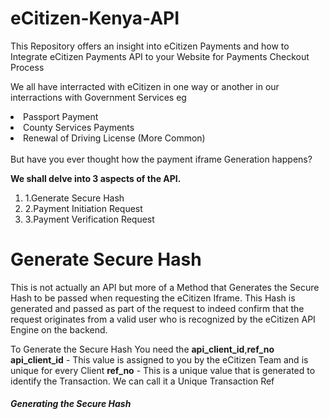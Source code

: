 # eCitizen-Kenya-API
This Repository offers an insight into eCitizen Payments and how to Integrate eCitizen Payments API to your Website for Payments Checkout Process
<p> We all have interracted with eCitizen in one way or another in our interractions with Government Services eg
<li> Passport Payment</li>
<li> County Services Payments</li>
<li> Renewal of Driving License (More Common)</li>
<br>
But have you ever thought how the payment iframe Generation happens?
</p>
<strong> We shall delve into 3 aspects of the API. </strong>

<ol>
<li>1.Generate Secure Hash </li>
<li>2.Payment Initiation Request</li>
<li>3.Payment Verification Request </li>
</ol>

<h1> Generate Secure Hash </h1>
<p> This is not actually an API but more of a Method that Generates the Secure Hash to be passed when requesting the eCitizen Iframe. This Hash is generated and passed as part of the request to indeed confirm that the request originates from a valid user who is recognized by the eCitizen API Engine on the backend.
</p>

<p>To Generate the Secure Hash You need the <strong>api_client_id</strong>,<strong>ref_no</strong>
<br>
<strong>api_client_id</strong> - This value is assigned to you by the eCitizen Team and is unique for every Client
<strong>ref_no</strong> - This is a unique value that is generated to identify the Transaction. We can call it a Unique Transaction Ref</p>

<h5> Generating the Secure Hash</h5>

<code>
<?php
</code>




